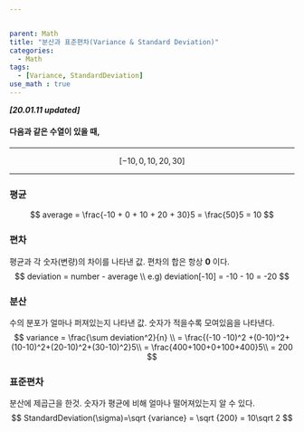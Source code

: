 ```yaml
---


parent: Math
title: "분산과 표준편차(Variance & Standard Deviation)"
categories:
  - Math
tags:
  - [Variance, StandardDeviation]
use_math : true
---
```


***[20.01.11 updated]***



#### 다음과 같은 수열이 있을 때,

---

$$
[-10, 0, 10, 20, 30]
$$

---

### 평균

$$
average = \frac{-10 + 0 + 10 + 20 + 30}5 = \frac{50}5 = 10
$$



### 편차

평균과 각 숫자(변량)의 차이를 나타낸 값. 편차의 합은 항상 **0** 이다.
$$
deviation = number - average \\
e.g) deviation[-10] = -10 - 10 = -20
$$



### 분산

수의 분포가 얼마나 퍼져있는지 나타낸 값. 숫자가 적을수록 모여있음을 나타낸다.
$$
variance = \frac{\sum deviation^2}{n} \\
= \frac{(-10 -10)^2 +(0-10)^2+(10-10)^2+(20-10)^2+(30-10)^2}5\\
= \frac{400+100+0+100+400}5\\
= 200
$$

### 표준편차

분산에 제곱근을 한것. 숫자가 평균에 비해 얼마나 떨어져있는지 알 수 있다.
$$
StandardDeviation(\sigma)=\sqrt {variance} = \sqrt {200} = 10\sqrt 2
$$
